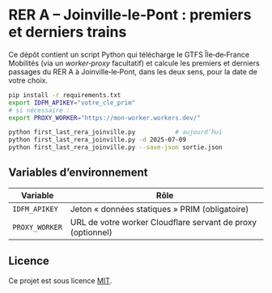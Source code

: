 
# RER A – Joinville‐le‐Pont : premiers et derniers trains

Ce dépôt contient un script Python qui télécharge le GTFS Île‑de‑France Mobilités
(via un *worker‑proxy* facultatif) et calcule les premiers et derniers passages
du RER A à Joinville‑le‑Pont, dans les deux sens, pour la date de votre choix.

```bash
pip install -r requirements.txt
export IDFM_APIKEY="votre_cle_prim"
# si nécessaire :
export PROXY_WORKER="https://mon-worker.workers.dev/"

python first_last_rera_joinville.py           # aujourd’hui
python first_last_rera_joinville.py -d 2025-07-09
python first_last_rera_joinville.py --save-json sortie.json
```

## Variables d’environnement

| Variable        | Rôle                                                             |
|-----------------|------------------------------------------------------------------|
| `IDFM_APIKEY`   | Jeton « données statiques » PRIM (obligatoire)                  |
| `PROXY_WORKER`  | URL de votre worker Cloudflare servant de proxy (optionnel)     |

## Licence

Ce projet est sous licence [MIT](LICENSE).
